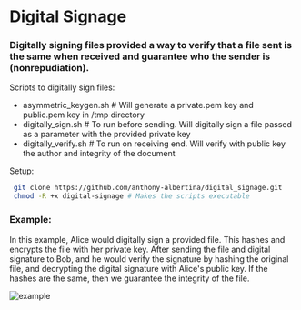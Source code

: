 # Digital Signage

### Digitally signing files provided a way to verify that a file sent is the same when received and guarantee who the sender is (nonrepudiation).

Scripts to digitally sign files:
- asymmetric_keygen.sh # Will generate a private.pem key and public.pem key in /tmp directory
- digitally_sign.sh # To run before sending. Will digitally sign a file passed as a parameter with the provided private key
- digitally_verify.sh # To run on receiving end. Will verify with public key the author and integrity of the document

Setup:
```bash
 git clone https://github.com/anthony-albertina/digital_signage.git
 chmod -R +x digital-signage # Makes the scripts executable
```

### Example:

In this example, Alice would digitally sign a provided file. This hashes and encrypts the file with her private key.
After sending the file and digital signature to Bob, and he would verify the signature by hashing the original file,
and decrypting the digital signature with Alice's public key. If the hashes are the same, then we guarantee the integrity of the file. 

![example](https://github.com/anthony-albertina/digital_signage/blob/master/images/digital-signage.png)
